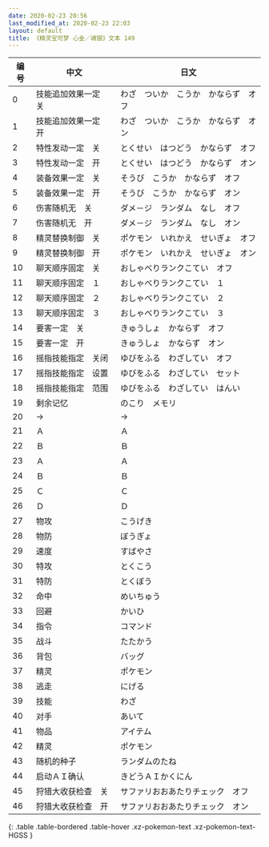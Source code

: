 ```yaml
---
date: 2020-02-23 20:56
last_modified_at: 2020-02-23 22:03
layout: default
title: 《精灵宝可梦 心金／魂银》文本 149
---
```

| 编号 | 中文 | 日文 |
| ---- | ---- | ---- |
| 0 | 技能追加效果一定　关 | わざ　ついか　こうか　かならず　オフ |
| 1 | 技能追加效果一定　开 | わざ　ついか　こうか　かならず　オン |
| 2 | 特性发动一定　关 | とくせい　はつどう　かならず　オフ |
| 3 | 特性发动一定　开 | とくせい　はつどう　かならず　オン |
| 4 | 装备效果一定　关 | そうび　こうか　かならず　オフ |
| 5 | 装备效果一定　开 | そうび　こうか　かならず　オン |
| 6 | 伤害随机无　关 | ダメ－ジ　ランダム　なし　オフ |
| 7 | 伤害随机无　开 | ダメ－ジ　ランダム　なし　オン |
| 8 | 精灵替换制御　关 | ポケモン　いれかえ　せいぎょ　オフ |
| 9 | 精灵替换制御　开 | ポケモン　いれかえ　せいぎょ　オン |
| 10 | 聊天顺序固定　关 | おしゃべりランクこてい　オフ |
| 11 | 聊天顺序固定　１ | おしゃべりランクこてい　１ |
| 12 | 聊天顺序固定　２ | おしゃべりランクこてい　２ |
| 13 | 聊天顺序固定　３ | おしゃべりランクこてい　３ |
| 14 | 要害一定　关 | きゅうしょ　かならず　オフ |
| 15 | 要害一定　开 | きゅうしょ　かならず　オン |
| 16 | 摇指技能指定　关闭 | ゆびをふる　わざしてい　オフ |
| 17 | 摇指技能指定　设置 | ゆびをふる　わざしてい　セット |
| 18 | 摇指技能指定　范围 | ゆびをふる　わざしてい　はんい |
| 19 | 剩余记忆 | のこり　メモリ |
| 20 | → | → |
| 21 | Ａ | Ａ |
| 22 | Ｂ | Ｂ |
| 23 | Ａ | Ａ |
| 24 | Ｂ | Ｂ |
| 25 | Ｃ | Ｃ |
| 26 | Ｄ | Ｄ |
| 27 | 物攻 | こうげき |
| 28 | 物防 | ぼうぎょ |
| 29 | 速度 | すばやさ |
| 30 | 特攻 | とくこう |
| 31 | 特防 | とくぼう |
| 32 | 命中 | めいちゅう |
| 33 | 回避 | かいひ |
| 34 | 指令 | コマンド |
| 35 | 战斗 | たたかう |
| 36 | 背包 | バッグ |
| 37 | 精灵 | ポケモン |
| 38 | 逃走 | にげる |
| 39 | 技能 | わざ |
| 40 | 对手 | あいて |
| 41 | 物品 | アイテム |
| 42 | 精灵 | ポケモン |
| 43 | 随机的种子 | ランダムのたね |
| 44 | 启动ＡＩ确认 | きどうＡＩかくにん |
| 45 | 狩猎大收获检查　关 | サファリおおあたりチェック　オフ |
| 46 | 狩猎大收获检查　开 | サファリおおあたりチェック　オン |
{: .table .table-bordered .table-hover .xz-pokemon-text .xz-pokemon-text-HGSS }